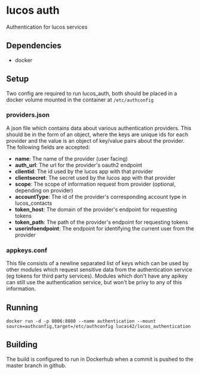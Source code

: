 # lucos auth
Authentication for lucos services

## Dependencies
* docker

## Setup
Two config are required to run lucos_auth, both should be placed in a docker volume mounted in the container at `/etc/authconfig`
### providers.json
A json file which contains data about various authentication providers.  This should be in the form of an object, where the keys are unique ids for each provider and the value is an object of key/value pairs about the provider.  The following fields are accepted:
* **name**: The name of the provider (user facing)
* **auth_url**: The url for the provider's oauth2 endpoint
* **clientid**: The id used by the lucos app with that provider
* **clientsecret**: The secret used by the lucos app with that provider
* **scope**: The scope of information request from provider (optional, depending on provider)
* **accountType**: The id of the provider's corresponding account type in lucos_contacts
* **token_host**: The domain of the provider's endpoint for requesting tokens
* **token_path**: The path of the provider's endpoint for requesting tokens
* **userinfoendpoint**: The endpoint for identifying the current user from the provider

### appkeys.conf
This file consists of a newline separated list of keys which can be used by other modules which request sensitive data from the authentication service (eg tokens for third party services).  Modules which don't have any apikey can still use the authentication service, but won't be privy to any of this information.

## Running
`docker run -d -p 8006:8080 --name authentication --mount source=authconfig,target=/etc/authconfig lucas42/lucos_authentication`

## Building
The build is configured to run in Dockerhub when a commit is pushed to the master branch in github.